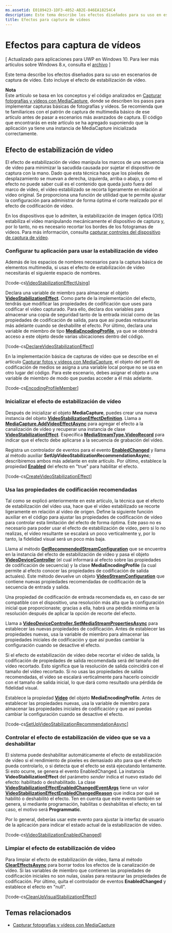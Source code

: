 ```yaml
---
ms.assetid: E0189423-1DF3-4052-AB2E-846EA18254C4
description: Este tema describe los efectos diseñados para su uso en escenarios de captura de vídeo. Esto incluye el efecto de estabilización de vídeo.
title: Efectos para captura de vídeos
---
```


# Efectos para captura de vídeos

\[ Actualizado para aplicaciones para UWP en Windows 10. Para leer más artículos sobre Windows 8.x, consulta el [archivo](http://go.microsoft.com/fwlink/p/?linkid=619132) \]

Este tema describe los efectos diseñados para su uso en escenarios de captura de vídeo. Esto incluye el efecto de estabilización de vídeo.

**Nota**  
Este artículo se basa en los conceptos y el código analizados en [Capturar fotografías y vídeos con MediaCapture](capture-photos-and-video-with-mediacapture.md), donde se describen los pasos para implementar capturas básicas de fotografías y vídeos. Se recomienda que te familiarices con el patrón de captura de multimedia básico de ese artículo antes de pasar a escenarios más avanzados de captura. El código que encontrarás en este artículo se ha agregado suponiendo que la aplicación ya tiene una instancia de MediaCapture inicializada correctamente.

## Efecto de estabilización de vídeo

El efecto de estabilización de vídeo manipula los marcos de una secuencia de vídeo para minimizar la sacudida causada por sujetar el dispositivo de captura con la mano. Dado que esta técnica hace que los píxeles de desplazamiento se muevan a derecha, izquierda, arriba o abajo, y como el efecto no puede saber cuál es el contenido que queda justo fuera del marco de vídeo, el vídeo estabilizado se recorta ligeramente en relación al vídeo original. Se proporciona una función de utilidad que te permite ajustar la configuración para administrar de forma óptima el corte realizado por el efecto de codificación de vídeo.

En los dispositivos que lo admiten, la estabilización de imagen óptica (OIS) estabiliza el vídeo manipulando mecánicamente el dispositivo de captura y, por lo tanto, no es necesario recortar los bordes de los fotogramas de vídeos. Para más información, consulta [capturar controles del dispositivo de captura de vídeo](capture-device-controls-for-video-capture.md).

### Configurar tu aplicación para usar la estabilización de vídeo

Además de los espacios de nombres necesarios para la captura básica de elementos multimedia, si usas el efecto de estabilización de vídeo necesitarás el siguiente espacio de nombres.

[!code-cs[VideoStabilizationEffectUsing](./code/BasicMediaCaptureWin10/cs/MainPage.xaml.cs#SnippetVideoStabilizationEffectUsing)]

Declara una variable de miembro para almacenar el objeto [**VideoStabilizationEffect**](https://msdn.microsoft.com/library/windows/apps/dn926760). Como parte de la implementación del efecto, tendrás que modificar las propiedades de codificación que uses para codificar el vídeo capturado. Para ello, declara dos variables para almacenar una copia de seguridad tanto de la entrada inicial como de las propiedades de codificación de salida, para que así puedas restaurarlas más adelante cuando se deshabilite el efecto. Por último, declara una variable de miembro de tipo [**MediaEncodingProfile**](https://msdn.microsoft.com/library/windows/apps/hh701026), ya que se obtendrá acceso a este objeto desde varias ubicaciones dentro del código.

[!code-cs[DeclareVideoStabilizationEffect](./code/BasicMediaCaptureWin10/cs/MainPage.xaml.cs#SnippetDeclareVideoStabilizationEffect)]

En la implementación básica de capturas de vídeo que se describe en el artículo [Capturar fotos y vídeos con MediaCapture](capture-photos-and-video-with-mediacapture.md), el objeto del perfil de codificación de medios se asigna a una variable local porque no se usa en otro lugar del código. Para este escenario, debes asignar el objeto a una variable de miembro de modo que puedas acceder a él más adelante.

[!code-cs[EncodingProfileMember](./code/BasicMediaCaptureWin10/cs/MainPage.xaml.cs#SnippetEncodingProfileMember)]

### Inicializar el efecto de estabilización de vídeo

Después de inicializar el objeto **MediaCapture**, puedes crear una nueva instancia del objeto [**VideoStabilizationEffectDefinition**](https://msdn.microsoft.com/library/windows/apps/dn926762). Llama a [**MediaCapture.AddVideoEffectAsync**](https://msdn.microsoft.com/library/windows/apps/dn878035) para agregar el efecto a la canalización de vídeo y recuperar una instancia de clase [**VideoStabilizationEffect**](https://msdn.microsoft.com/library/windows/apps/dn926760). Especifica [**MediaStreamType.VideoRecord**](https://msdn.microsoft.com/library/windows/apps/br226640) para indicar que el efecto debe aplicarse a la secuencia de grabación del vídeo.

Registra un controlador de eventos para el evento [**EnabledChanged**](https://msdn.microsoft.com/library/windows/apps/dn948982) y llama al método auxiliar **SetUpVideoStabilizationRecommendationAsync**; describiremos ambos más adelante en este artículo. Por último, establece la propiedad [**Enabled**](https://msdn.microsoft.com/library/windows/apps/dn926775) del efecto en "true" para habilitar el efecto.

[!code-cs[CreateVideoStabilizationEffect](./code/BasicMediaCaptureWin10/cs/MainPage.xaml.cs#SnippetCreateVideoStabilizationEffect)]

### Usa las propiedades de codificación recomendadas

Tal como se explicó anteriormente en este artículo, la técnica que el efecto de estabilización del vídeo usa, hace que el vídeo estabilizado se recorte ligeramente en relación al vídeo de origen. Define la siguiente función auxiliar en el código para ajustar las propiedades de codificación de vídeo para controlar esta limitación del efecto de forma óptima. Este paso no es necesario para poder usar el efecto de estabilización de vídeo, pero si lo no realizas, el vídeo resultante se escalará un poco verticalmente y, por lo tanto, la fidelidad visual será un poco más baja.

Llama al método [**GetRecommendedStreamConfiguration**](https://msdn.microsoft.com/library/windows/apps/dn948983) que se encuentra en la instancia del efecto de estabilización de vídeo y pasa el objeto [**VideoDeviceController**](https://msdn.microsoft.com/library/windows/apps/br226825) (el cual informará al efecto sobre las propiedades de codificación de secuencia) y la clase **MediaEncodingProfile** (la cual permite al efecto conocer las propiedades de codificación de salida actuales). Este método devuelve un objeto [**VideoStreamConfiguration**](https://msdn.microsoft.com/library/windows/apps/dn926727) que contiene nuevas propiedades recomendadas de codificación de la secuencia de entrada y salida.

Una propiedad de codificación de entrada recomendada es, en caso de ser compatible con el dispositivo, una resolución más alta que la configuración inicial que proporcionaste; gracias a ella, habrá una pérdida mínima en la resolución después de aplicar la opción de recorte del efecto.

Llama a [**VideoDeviceController.SetMediaStreamPropertiesAsync**](https://msdn.microsoft.com/library/windows/apps/hh700895) para establecer las nuevas propiedades de codificación. Antes de establecer las propiedades nuevas, usa la variable de miembro para almacenar las propiedades iniciales de codificación y que así puedas cambiar la configuración cuando se desactive el efecto.

Si el efecto de estabilización de vídeo debe recortar el vídeo de salida, la codificación de propiedades de salida recomendada será del tamaño del vídeo recortado. Esto significa que la resolución de salida coincidirá con el tamaño del vídeo recortado. Si no usas las propiedades de salida recomendadas, el vídeo se escalará verticalmente para hacerlo coincidir con el tamaño de salida inicial, lo que dará como resultado una pérdida de fidelidad visual.

Establece la propiedad [**Video**](https://msdn.microsoft.com/library/windows/apps/hh701124) del objeto **MediaEncodingProfile**. Antes de establecer las propiedades nuevas, usa la variable de miembro para almacenar las propiedades iniciales de codificación y que así puedas cambiar la configuración cuando se desactive el efecto.

[!code-cs[SetUpVideoStabilizationRecommendationAsync](./code/BasicMediaCaptureWin10/cs/MainPage.xaml.cs#SnippetSetUpVideoStabilizationRecommendationAsync)]

### Controlar el efecto de estabilización de vídeo que se va a deshabilitar

El sistema puede deshabilitar automáticamente el efecto de estabilización de vídeo si el rendimiento de píxeles es demasiado alto para que el efecto pueda controlarlo, o si detecta que el efecto se está ejecutando lentamente. Si esto ocurre, se genera el evento EnabledChanged. La instancia **VideoStabilizationEffect** del parámetro *sender* indica el nuevo estado del efecto: habilitado o deshabilitado. La clase [**VideoStabilizationEffectEnabledChangedEventArgs**](https://msdn.microsoft.com/library/windows/apps/dn948979) tiene un valor [**VideoStabilizationEffectEnabledChangedReason**](https://msdn.microsoft.com/library/windows/apps/dn948981) que indica por qué se habilitó o deshabilitó el efecto. Ten en cuenta que este evento también se genera, si mediante programación, habilitas o deshabilitas el efecto; en tal caso, el motivo será **Programmatic**.

Por lo general, deberías usar este evento para ajustar la interfaz de usuario de la aplicación para indicar el estado actual de la estabilización de vídeo.

[!code-cs[VideoStabilizationEnabledChanged](./code/BasicMediaCaptureWin10/cs/MainPage.xaml.cs#SnippetVideoStabilizationEnabledChanged)]

### Limpiar el efecto de estabilización de vídeo

Para limpiar el efecto de estabilización de vídeo, llama al método [**ClearEffectsAsync**](https://msdn.microsoft.com/library/windows/apps/br226592) para borrar todos los efectos de la canalización de vídeo. Si las variables de miembro que contienen las propiedades de codificación iniciales no son nulas, úsalas para restaurar las propiedades de codificación. Por último, quita el controlador de eventos **EnabledChanged** y establece el efecto en "null".

[!code-cs[CleanUpVisualStabilizationEffect](./code/BasicMediaCaptureWin10/cs/MainPage.xaml.cs#SnippetCleanUpVisualStabilizationEffect)]

## Temas relacionados

* [Capturar fotografías y vídeos con MediaCapture](capture-photos-and-video-with-mediacapture.md)
 

 






<!--HONumber=Mar16_HO1-->


